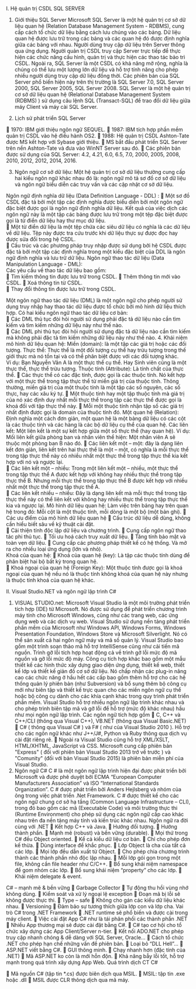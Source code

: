 
I.	Hệ quản trị CSDL SQL SERVER 
1.	Giới thiệu SQL Server
Microsoft SQL Server là một hệ quản trị cơ sở dữ liệu quan hệ (Relation Database Management System - RDBMS), cung cấp cách tổ chức dữ liệu bằng cách lưu chúng vào các bảng. Dữ liệu quan hệ được lưu trữ trong các bảng và các quan hệ đó được định nghĩa giữa các bảng với nhau. Người dùng truy cập dữ liệu trên Server thông qua ứng dụng. Người quản trị CSDL truy cập Server trực tiếp để thực hiện các chức năng cấu hình, quản trị và thực hiện các thao tác bảo trì CSDL. Ngoài ra, SQL Server là một CSDL có khả năng mở rộng, nghĩa là chúng có thể lưu một lượng lớn dữ liệu và hỗ trợ tính năng cho phép nhiều người dùng truy cập dữ liệu đồng thời. Các phiên bản của SQL Server phổ biến hiện này trên thị trường là SQL Server 7.0, SQL Server 2000, SQL Server 2005, SQL Server 2008. 
SQL Server là một hệ quản trị cơ sở dữ liệu quan hệ (Relational Database Management System (RDBMS) ) sử dụng câu lệnh SQL (Transact-SQL) để trao đổi dữ liệu giữa máy Client và máy cài SQL Server.

2.	Lịch sử phát triển SQL Server

	1970: IBM giới thiệu ngôn ngữ SEQUEL.
	1987: IBM tích hợp phần mềm quản trị CSDL vào hệ điều hành OS2.
	1988: Hệ quản trị CSDL Ashton-Tate được MS kết hợp với Sybase giới thiệu.
	MS bắt đầu phát triển SQL Server trên nền Ashton-Tate và đưa vào WinNT Server sau đó.
	Các phiên bản được sử dụng của SQL Server: 4.2, 4.21, 6.0, 6.5, 7.0, 2000, 2005, 2008, 2010, 2012, 2012, 2014, 2016.

3.	Ngôn ngữ cơ sở dữ liệu:
Một hệ quản trị cơ sở dữ liệu thường cung cấp hai kiểu ngôn ngữ khác nhau đó là: ngôn ngữ mô tả sơ đồ cơ sở dữ liệu và ngôn ngữ biểu diễn các truy vấn và các cập nhật cơ sở dữ liệu. 

Ngôn ngữ định nghĩa dữ liệu (Data Definition Language - DDL) : 
	Một sơ đồ CSDL đặc tả bởi một tập các định nghĩa được biểu diễn bởi một ngôn ngữ đặc biệt được gọi là ngôn ngữ định nghĩa dữ liệu. Kết quả của việc dịch các ngôn ngữ này là một tập các bảng được lưu trữ trong một tệp đặc biệt được gọi là từ điển dữ liệu hay thư mục dữ liệu.  
	Một từ điển dữ liệu là một tệp chứa các siêu dữ liệu có nghĩa là các dữ liệu về dữ liệu. Tệp này được tra cứu trước khi dữ liệu thực sự được đọc hay được sửa đổi trong hệ CSDL.  
	Cấu trúc và các phương pháp truy nhập được sử dụng bởi hệ CSDL được đặc tả bởi một tập các định nghĩa trong một kiểu đặc biệt của DDL là ngôn ngữ định nghĩa và lưu trữ dữ liệu. 
Ngôn ngữ thao tác dữ liệu (Data Manipulation Language - DML):  
Các yêu cầu về thao tác dữ liệu bao gồm:  
	Tìm kiếm thông tin được lưu trữ trong CSDL.
	Thêm thông tin mới vào CSDL. 
	Xoá thông tin từ CSDL.  
	Thay đổi thông tin được lưu trữ trong CSDL.

Một ngôn ngữ thao tác dữ liệu (DML) là một ngôn ngữ cho phép người sử dụng truy nhập hay thao tác dữ liệu được tổ chức bởi mô hình dữ liệu thích hợp. Có hai kiểu ngôn ngữ thao tác dữ liệu cơ bản:  
	Các DML thủ tục đòi hỏi người sử dụng phải đặc tả dữ liệu nào cần tìm kiếm và tìm kiếm những dữ liệu này như thế nào.  
	Các DML phi thủ tục đòi hỏi người sử dụng đặc tả dữ liệu nào cần tìm kiếm mà không phải đặc tả tìm kiếm những dữ liệu này như thế nào. 
4.	Khái niệm mô hình dữ liệu quan hệ:
Miền (domain): là một tập các giá trị hoặc các đối tượng. 
Thực thể: Thực thể là một đối tượng cụ thể hay trừu tượng trong thế giới thực mà nó tồn tại và có thể phân biệt được với các đối tượng khác.  
Ví dụ: Bạn Nguyễn Văn A là một thực thể cụ thể. Hay Sinh viên cũng là một thực thể, thực thể trừu tượng. 
Thuộc tính (Attribute): Là tính chất của thực thể. 
	Các thực thể có các đặc tính, được gọi là các thuộc tính. Nó kết hợp với một thực thể trong tập thực thể từ miền giá trị của thuộc tính. Thông thường, miền giá trị của một thuộc tính là một tập các số nguyên, các số thực, hay các xâu ký tự. 
	Một thuộc tính hay một tập thuộc tính mà giá trị của nó xác định duy nhất mỗi thực thể trong tập các thực thể được gọi là khoá đối với tập thực thể này.
	Mỗi một thuộc tính nhận tập số các giá trị nhất định được gọi là domain của thuộc tính đó.
Một quan hệ (Relation): Định nghĩa một cách đơn giản, một quan hệ là một bảng dữ liệu có các cột là các thuộc tính và các hàng là các bộ dữ liệu cụ thể của quan hệ. 
Các liên kết: Một liên kết là một sự kết hợp giữa một số thực thể (hay quan hệ). Ví dụ: Mối liên kết giữa phòng ban và nhân viên thể hiện: Một nhân viên A sẽ thuộc một phòng ban B nào đó.
	Các liên kết một – một: đây là dạng liên kết đơn giản, liên kết trên hai thực thể là một – một, có nghĩa là mỗi thực thể trong tập thực thể này có nhiều nhất một thực thể trong tập thực thể kia kết hợp với nó và ngược lại.  
	Các liên kết một – nhiều: Trong một liên kết một – nhiều, một thực thể trong tập thực thể A được kết hợp với không hay nhiều thực thể trong tập thực thể B. Nhưng mỗi thực thể trong tập thực thể B được kết hợp với nhiều nhất một thực thể trong tập thực thể A.  
	Các liên kết nhiều – nhiều: Ðây là dạng liên kết mà mỗi thực thể trong tập thực thể này có thể liên kết với không hay nhiều thực thể trong tập thực thể kia và ngược lại.
Mô hình dữ liệu quan hệ: Làm việc trên bảng hay trên quan hệ trong đó: Mỗi cột là một thuộc tính, mỗi dòng là một bộ (một bản ghi).
	Các ưu điểm của mô hình dữ liệu quan hệ 
	Cấu trúc dữ liệu dễ dùng, không cần hiểu biết sâu về kỹ thuật cài đặt.  
	Cải thiện tính độc lập dữ liệu và chương trình. 
	Cung cấp ngôn ngữ thao tác phi thủ tục. 
	Tối ưu hoá cách truy xuất dữ liệu. 
	Tăng tính bảo mật và toàn vẹn dữ liệu. 
	Cung cấp các phương pháp thiết kế có hệ thống. Và mở ra cho nhiều loại ứng dụng (lớn và nhỏ).  
Khoá của quan hệ: 
	Khoá của quan hệ (key): Là tập các thuộc tính dùng để phân biệt hai bộ bất kỳ trong quan hệ.  
	Khoá ngoại của quan hệ (Foreign Key): Một thuộc tính được gọi là khoá ngoại của quan hệ nếu nó là thuộc tính không khoá của quan hệ này nhưng là thuộc tính khoá của quan hệ khác.

II.	Visual Studio.NET và ngôn ngữ lập trình C#
1.	VISUAL STUDIO.net:
Microsoft Visual Studio là một môi trường phát triển tích hợp (IDE) từ Microsoft. Nó được sử dụng để phát triển chương trình máy tính cho Microsoft Windows, cũng như các trang web, các ứng dụng web và các dịch vụ web. Visual Studio sử dụng nền tảng phát triển phần mềm của Microsoft như Windows API, Windows Forms, Windows Presentation Foundation, Windows Store và Microsoft Silverlight. Nó có thể sản xuất cả hai ngôn ngữ máy và mã số quản lý.
Visual Studio bao gồm một trình soạn thảo mã hỗ trợ IntelliSense cũng như cải tiến mã nguồn. Trình gỡ lỗi tích hợp hoạt động cả về trình gỡ lỗi mức độ mã nguồn và gỡ lỗi mức độ máy. Công cụ tích hợp khác bao gồm một mẫu thiết kế các hình thức xây dựng giao diện ứng dụng, thiết kế web, thiết kế lớp và thiết kế giản đồ cơ sở dữ liệu. Nó chấp nhận các plug-in nâng cao các chức năng ở hầu hết các cấp bao gồm thêm hỗ trợ cho các hệ thống quản lý phiên bản (như Subversion) và bổ sung thêm bộ công cụ mới như biên tập và thiết kế trực quan cho các miền ngôn ngữ cụ thể hoặc bộ công cụ dành cho các khía cạnh khác trong quy trình phát triển phần mềm.
Visual Studio hỗ trợ nhiều ngôn ngữ lập trình khác nhau và cho phép trình biên tập mã và gỡ lỗi để hỗ trợ (mức độ khác nhau) hầu như mọi ngôn ngữ lập trình. 
Các ngôn ngữ tích hợp gồm
	 C, C++ và C++/CLI (thông qua Visual C++), VB.NET (thông qua Visual Basic.NET) 
	C# ( thông qua Visual C# ) và F# ( như của Visual Studio 2010 ). Hỗ trợ cho các ngôn ngữ khác như J++/J#, Python và Ruby thông qua dịch vụ cài đặt riêng rẽ.
	Ngoài ra Visual Studio cũng hỗ trợ XML/XSLT, HTML/XHTML, JavaScript và CSS. Microsoft cung cấp phiên bản "Express" ( đối với phiên bản Visual Studio 2013 trở về trước ) và "Comunity" (đối với bản Visual Studio 2015) là phiên bản miễn phí của Visual Studio. 
2.	Ngôn ngữ C#	
C # là một ngôn ngữ lập trình hiện đại được phát triển bởi Microsoft và được phê duyệt bởi ECMA “European Computer Manufacturers Association” và  ISO “International Standards Organization”. 
C # được phát triển bởi Anders Hejlsberg và nhóm của ông trong việc phát triển .Net Framework.
C # được thiết kế cho các ngôn ngữ chung cơ sở hạ tầng (Common Language Infrastructure – CLI), trong đó bao gồm các mã (Executable Code) và môi trường thực thi (Runtime Environment) cho phép sử dụng các ngôn ngữ cấp cao khác nhau trên đa nền tảng máy tính và kiến trúc khác nhau.
Ngôn ngữ ra đời cùng với .NET
	Kết hợp C++ và Java.
	Hướng đối tượng.
	Hướng thành phần.
	Mạnh mẽ (robust) và bền vững (durable).
	Mọi thứ trong C# đều Object oriented.
	Kể cả kiểu dữ liệu cơ bản.
	Chỉ cho phép đơn kế thừa.
	Dùng interface để khắc phục.
	Lớp Object là cha của tất cả các lớp.
	Mọi lớp đều dẫn xuất từ Object.
	Cho phép chia chương trình thành các thành phần nhỏ độc lập nhau.
	Mỗi lớp gói gọn trong một file, không cần file header như C/C++.
	Bổ sung khái niệm namespace để gom nhóm các lớp.
	Bổ sung khái niệm “property” cho các lớp.
	Khái niệm delegate & event.



C# – mạnh mẽ & bền vững
	Garbage Collector
	Tự động thu hồi vùng nhớ không dùng.
	Kiểm soát và xử lý ngoại lệ exception
	Đoạn mã bị lỗi sẽ không được thực thi.
	Type – safe
	Không cho gán các kiểu dữ liệu khác nhau.
	Versioning
	Đảm bảo sự tương thích giữa lớp con và lớp cha.
Vai trò C# trong .NET Framework
	.NET runtime sẽ phổ biến và được cài trong máy client.
	Việc cài đặt App C# như là tái phân phối các thành phần .NET
	Nhiều App thương mại sẽ được cài đặt bằng C#.
	C# tạo cơ hội cho tổ chức xây dựng các App Client/Server n-tier.
	Kết nối ADO.NET cho phép truy cập nhanh chóng & dễ dàng với SQL Server, Oracle…
	Cách tổ chức .NET cho phép hạn chế những vấn đề phiên bản.
	Loại bỏ “DLL Hell”…
	ASP.NET viết bằng C#.
	GUI thông minh.
	Chạy nhanh hơn (đặc tính của .NET)
	Mã ASP.NET ko còn là mới hỗn độn.
	Khả năng bẫy lỗi tốt, hỗ trợ mạnh trong quá trình xây dựng App Web.
Quá trình dịch CT C#

	Mã nguồn C# (tập tin *.cs) được biên dịch qua MSIL.
	MSIL: tập tin .exe hoặc .dll
	MSIL được CLR thông dịch qua mã máy.





